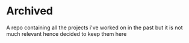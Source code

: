 # Archived
A repo containing all the projects i've worked on in the past but it is not much relevant hence decided to keep them here
